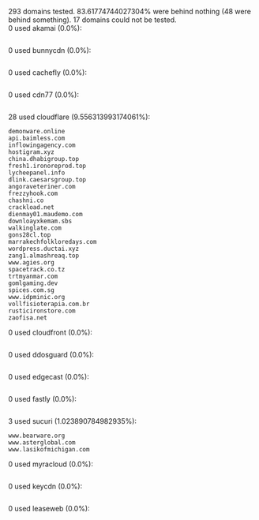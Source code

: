 293 domains tested. 83.61774744027304% were behind nothing (48 were behind something). 17 domains could not be tested.<br>
0 used akamai (0.0%):
```

```

0 used bunnycdn (0.0%):
```

```

0 used cachefly (0.0%):
```

```

0 used cdn77 (0.0%):
```

```

28 used cloudflare (9.556313993174061%):
```
demonware.online
api.baimless.com
inflowingagency.com
hostigram.xyz
china.dhabigroup.top
fresh1.ironoreprod.top
lycheepanel.info
dlink.caesarsgroup.top
angoraveteriner.com
frezzyhook.com
chashni.co
crackload.net
dienmay01.maudemo.com
downloayxkemam.sbs
walkinglate.com
gons28cl.top
marrakechfolkloredays.com
wordpress.ductai.xyz
zang1.almashreaq.top
www.agies.org
spacetrack.co.tz
trtmyanmar.com
gomlgaming.dev
spices.com.sg
www.idpminic.org
vollfisioterapia.com.br
rusticironstore.com
zaofisa.net
```

0 used cloudfront (0.0%):
```

```

0 used ddosguard (0.0%):
```

```

0 used edgecast (0.0%):
```

```

0 used fastly (0.0%):
```

```

3 used sucuri (1.023890784982935%):
```
www.bearware.org
www.asterglobal.com
www.lasikofmichigan.com
```

0 used myracloud (0.0%):
```

```

0 used keycdn (0.0%):
```

```

0 used leaseweb (0.0%):
```

```
